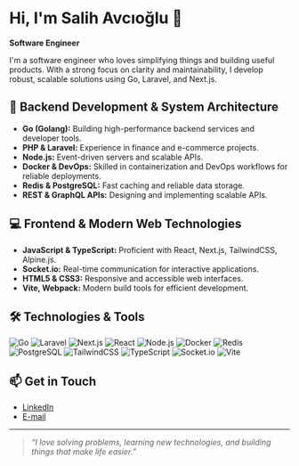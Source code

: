 # Hi, I'm Salih Avcıoğlu 👋

**Software Engineer**

I'm a software engineer who loves simplifying things and building useful products. With a strong focus on clarity and maintainability, I develop robust, scalable solutions using Go, Laravel, and Next.js.

## 🧠 Backend Development & System Architecture

- **Go (Golang):** Building high-performance backend services and developer tools.
- **PHP & Laravel:** Experience in finance and e-commerce projects.
- **Node.js:** Event-driven servers and scalable APIs.
- **Docker & DevOps:** Skilled in containerization and DevOps workflows for reliable deployments.
- **Redis & PostgreSQL:** Fast caching and reliable data storage.
- **REST & GraphQL APIs:** Designing and implementing scalable APIs.

## 💻 Frontend & Modern Web Technologies

- **JavaScript & TypeScript:** Proficient with React, Next.js, TailwindCSS, Alpine.js.
- **Socket.io:** Real-time communication for interactive applications.
- **HTML5 & CSS3:** Responsive and accessible web interfaces.
- **Vite, Webpack:** Modern build tools for efficient development.

## 🛠️ Technologies & Tools

![Go](https://img.shields.io/badge/Go-00ADD8?style=for-the-badge&logo=go&logoColor=white)
![Laravel](https://img.shields.io/badge/Laravel-FF2D20?style=for-the-badge&logo=laravel&logoColor=white)
![Next.js](https://img.shields.io/badge/Next.js-000?style=for-the-badge&logo=nextdotjs&logoColor=white)
![React](https://img.shields.io/badge/React-61DAFB?style=for-the-badge&logo=react&logoColor=black)
![Node.js](https://img.shields.io/badge/Node.js-339933?style=for-the-badge&logo=nodedotjs&logoColor=white)
![Docker](https://img.shields.io/badge/Docker-2496ED?style=for-the-badge&logo=docker&logoColor=white)
![Redis](https://img.shields.io/badge/Redis-DC382D?style=for-the-badge&logo=redis&logoColor=white)
![PostgreSQL](https://img.shields.io/badge/PostgreSQL-4169E1?style=for-the-badge&logo=postgresql&logoColor=white)
![TailwindCSS](https://img.shields.io/badge/TailwindCSS-06B6D4?style=for-the-badge&logo=tailwindcss&logoColor=white)
![TypeScript](https://img.shields.io/badge/TypeScript-3178C6?style=for-the-badge&logo=typescript&logoColor=white)
![Socket.io](https://img.shields.io/badge/Socket.io-010101?style=for-the-badge&logo=socketdotio&logoColor=white)
![Vite](https://img.shields.io/badge/Vite-646CFF?style=for-the-badge&logo=vite&logoColor=white)

## 📫 Get in Touch

- [LinkedIn](https://www.linkedin.com/in/salihavcioglu)
- [E-mail](mailto:salih@example.com)

---

> _“I love solving problems, learning new technologies, and building things that make life easier.”_
